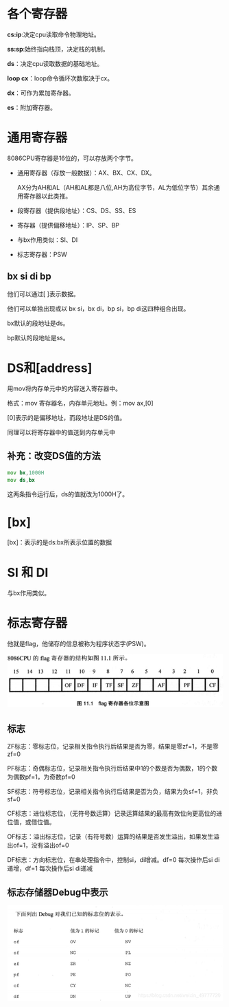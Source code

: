 # 各个寄存器

**cs:ip**:决定cpu读取命令物理地址。

**ss:sp**:始终指向栈顶，决定栈的机制。

**ds**：决定cpu读取数据的基础地址。

**loop cx**：loop命令循环次数取决于cx。

**dx**：可作为累加寄存器。

**es**：附加寄存器。

# 通用寄存器

8086CPU寄存器是16位的，可以存放两个字节。

 - 通用寄存器（存放一般数据）：AX、BX、CX、DX。

    AX分为AH和AL（AH和AL都是八位,AH为高位字节，AL为低位字节）其余通用寄存器以此类推。

 - 段寄存器（提供段地址）：CS、DS、SS、ES

 - 寄存器（提供偏移地址）：IP、SP、BP

 - 与bx作用类似：SI、DI

 - 标志寄存器：PSW

## bx si di bp

他们可以通过[ ]表示数据。

他们可以单独出现或以 bx si，bx di，bp si，bp di这四种组合出现。

bx默认的段地址是ds。

bp默认的段地址是ss。

# DS和[address]

用mov将内存单元中的内容送入寄存器中。

格式：mov 寄存器名，内存单元地址。例：mov ax,[0]

[0]表示的是偏移地址，而段地址是DS的值。

同理可以将寄存器中的值送到内存单元中

## 补充：改变DS值的方法

```asm
mov bx,1000H
mov ds,bx
```

这两条指令运行后，ds的值就改为1000H了。

# [bx]

[bx]：表示的是ds:bx所表示位置的数据

# SI 和 DI

与bx作用类似。

# 标志寄存器

他就是flag，他储存的信息被称为程序状态字(PSW)。

![](1.png)

## 标志

ZF标志：零标志位，记录相关指令执行后结果是否为零，结果是零zf=1，不是零zf=0

PF标志：奇偶标志位，记录相关指令执行后结果中1的个数是否为偶数，1的个数为偶数pf=1，为奇数pf=0

SF标志：符号标志位，记录相关指令执行后结果是否为负，结果为负sf=1，非负sf=0

CF标志：进位标志位，（无符号数运算）记录运算结果的最高有效位向更高位的进位值，或借位值。

OF标志：溢出标志位，记录（有符号数）运算的结果是否发生溢出，如果发生溢出of=1，没有溢出of=0

DF标志：方向标志位，在串处理指令中，控制si，di增减。df=0 每次操作后si di递增，df=1 每次操作后si di递减

## 标志存储器Debug中表示

![](2.png)
